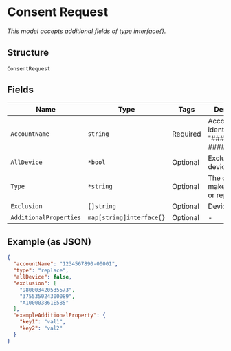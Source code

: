 
# Consent Request

*This model accepts additional fields of type interface{}.*

## Structure

`ConsentRequest`

## Fields

| Name | Type | Tags | Description |
|  --- | --- | --- | --- |
| `AccountName` | `string` | Required | Account identifier in "##########-#####". |
| `AllDevice` | `*bool` | Optional | Exclude all devices or not. |
| `Type` | `*string` | Optional | The change to make: append or replace. |
| `Exclusion` | `[]string` | Optional | Device ID list. |
| `AdditionalProperties` | `map[string]interface{}` | Optional | - |

## Example (as JSON)

```json
{
  "accountName": "1234567890-00001",
  "type": "replace",
  "allDevice": false,
  "exclusion": [
    "980003420535573",
    "375535024300089",
    "A100003861E585"
  ],
  "exampleAdditionalProperty": {
    "key1": "val1",
    "key2": "val2"
  }
}
```

